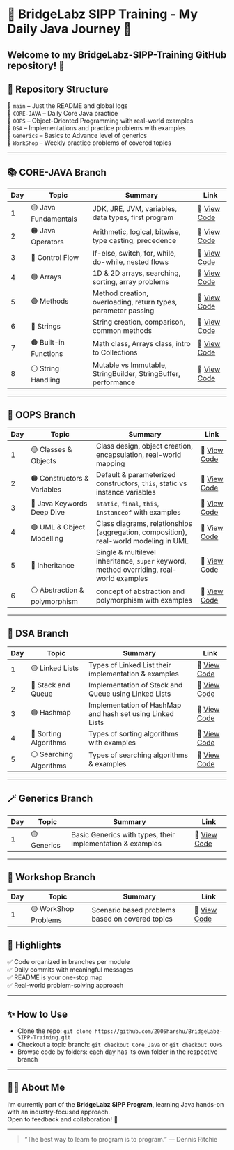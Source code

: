 # 🌟 BridgeLabz SIPP Training - My Daily Java Journey 🚀

Welcome to my **BridgeLabz-SIPP-Training** GitHub repository! 🎯
---

## 🧾 Repository Structure

📁 `main` – Just the README and global logs  
📁 `CORE-JAVA` – Daily Core Java practice  
📁 `OOPS` – Object-Oriented Programming with real-world examples  
📁 `DSA` – Implementations and practice problems with examples   
📁 `Generics` – Basics to Advance level of generics  
📁 `WorkShop` – Weekly practice problems of covered topics  

---

## 📚 CORE-JAVA Branch

| Day | Topic                          | Summary                                                                                 | Link                                                                                                             |
|-----|--------------------------------|-----------------------------------------------------------------------------------------|------------------------------------------------------------------------------------------------------------------|
| 1   | 🟡 Java Fundamentals           | JDK, JRE, JVM, variables, data types, first program                                     | 🔗 [View Code](https://github.com/2005harshu/WorkSpace)                                                         |
| 2   | 🟠 Java Operators              | Arithmetic, logical, bitwise, type casting, precedence                                  | 🔗 [View Code](https://github.com/2005harshu/BridgeLabz-SIPP-Training/tree/Core_Java/Day1-ProgrammingElements)  |
| 3   | 🔵 Control Flow                | If-else, switch, for, while, do-while, nested flows                                     | 🔗 [View Code](https://github.com/2005harshu/BridgeLabz-SIPP-Training/tree/Core_Java/Control-Flow)              |
| 4   | 🟢 Arrays                      | 1D & 2D arrays, searching, sorting, array problems                                      | 🔗 [View Code](https://github.com/2005harshu/BridgeLabz-SIPP-Training/tree/Core_Java/Arrays)                    |
| 5   | 🟣 Methods                     | Method creation, overloading, return types, parameter passing                           | 🔗 [View Code](https://github.com/2005harshu/BridgeLabz-SIPP-Training/tree/Core_Java/Methods)                   |
| 6   | 🔴 Strings                    | String creation, comparison, common methods                                              | 🔗 [View Code](https://github.com/2005harshu/BridgeLabz-SIPP-Training/tree/Core_Java/Strings)                   | 
| 7   | 🟤 Built-in Functions          | Math class, Arrays class, intro to Collections                                          | 🔗 [View Code](https://github.com/2005harshu/BridgeLabz-SIPP-Training/tree/Core_Java/Strings/Built-in-function) |
| 8   | ⚪ String Handling             | Mutable vs Immutable, StringBuilder, StringBuffer, performance                          | 🔗 [View Code](https://github.com/2005harshu/BridgeLabz-SIPP-Training/tree/Core_Java/Strings/ExtraFunctions)    |

---

## 🧱 OOPS Branch

| Day | Topic                           | Summary                                                                                  | Link                                                                                                                     |
|-----|----------------------------------|------------------------------------------------------------------------------------------|-------------------------------------------------------------------------------------------------------------------------|
| 1   | 🟡 Classes & Objects             | Class design, object creation, encapsulation, real-world mapping                         | 🔗 [View Code](https://github.com/2005harshu/BridgeLabz-SIPP-Training/tree/OOPS/OPPS_Fundamental/class-object)          |
| 2   | 🟠 Constructors & Variables      | Default & parameterized constructors, `this`, static vs instance variables               | 🔗 [View Code](https://github.com/2005harshu/BridgeLabz-SIPP-Training/tree/OOPS/OPPS_Fundamental/constructur-instances) |
| 3   | 🔵 Java Keywords Deep Dive       | `static`, `final`, `this`, `instanceof` with examples                                    | 🔗 [View Code](https://github.com/2005harshu/BridgeLabz-SIPP-Training/tree/OOPS/OPPS_Fundamental/keywords)              |
| 4   | 🟢 UML & Object Modelling        | Class diagrams, relationships (aggregation, composition), real-world modeling in UML     | 🔗 [View Code](https://github.com/2005harshu/BridgeLabz-SIPP-Training/tree/OOPS/ObjectRelations)                        |
| 5   | 🔴 Inheritance                   | Single & multilevel inheritance, `super` keyword, method overriding, real-world examples | 🔗 [View Code](https://github.com/2005harshu/BridgeLabz-SIPP-Training/tree/OOPS/Inheritance/AssistedProblems)           |
| 6   | ⚪ Abstraction & polymorphism    | concept of abstraction and polymorphism with examples                                    | 🔗 [View Code](https://github.com/2005harshu/BridgeLabz-SIPP-Training/tree/OOPS/Abstraction_polymorphism)               |
---

## 🧩 DSA Branch

| Day | Topic                           | Summary                                                                                  | Link                                                                                                                     |
|-----|----------------------------------|------------------------------------------------------------------------------------------|-------------------------------------------------------------------------------------------------------------------------|
| 1   | 🟡 Linked Lists                 | Types of Linked List their implementation & examples                                     | 🔗 [View Code](https://github.com/2005harshu/BridgeLabz-SIPP-Training/tree/DSA/LinkedList)          |
| 2   | 🔴 Stack and Queue              | Implementation of Stack and Queue using Linked Lists                                     | 🔗 [View Code](https://github.com/2005harshu/BridgeLabz-SIPP-Training/tree/DSA/Stack_Queue_Hashmap/StackQueue)          |
| 3   | 🟢 Hashmap                      | Implementation of HashMap and hash set using Linked Lists                                | 🔗 [View Code](https://github.com/2005harshu/BridgeLabz-SIPP-Training/tree/DSA/Stack_Queue_Hashmap/Hashmap)          |
| 4   | 🔵 Sorting Algorithms           | Types of sorting algorithms with examples                                                | 🔗 [View Code](https://github.com/2005harshu/BridgeLabz-SIPP-Training/tree/DSA/Java_SortingAlgo)          |
| 5   | ⚪ Searching Algorithms         | Types of searching algorithms & examples                                                 | 🔗 [View Code](https://github.com/2005harshu/BridgeLabz-SIPP-Training/tree/DSA/javaSearchingAlgo)          |

---


## 🪄 Generics Branch

| Day | Topic                           | Summary                                                                                  | Link                                                                                                                     |
|-----|----------------------------------|------------------------------------------------------------------------------------------|-------------------------------------------------------------------------------------------------------------------------|
| 1   | 🟡 Generics                     | Basic Generics with types, their implementation & examples                               | 🔗 [View Code]()          |


---


## 🧰 Workshop Branch

| Day | Topic                           | Summary                                                                                  | Link                                                                                                                     |
|-----|----------------------------------|------------------------------------------------------------------------------------------|-------------------------------------------------------------------------------------------------------------------------|
| 1   | 🟡 WorkShop Problems             | Scenario based problems based on covered topics                                         | 🔗 [View Code](https://github.com/2005harshu/BridgeLabz-SIPP-Training/tree/Workshop/Workshop_Problems)          |


## 📌 Highlights

✅ Code organized in branches per module  
✅ Daily commits with meaningful messages  
✅ README is your one-stop map  
✅ Real-world problem-solving approach  

---

## ✨ How to Use

- Clone the repo: `git clone https://github.com/2005harshu/BridgeLabz-SIPP-Training.git`
- Checkout a topic branch: `git checkout Core_Java` or `git checkout OOPS`
- Browse code by folders: each day has its own folder in the respective branch

---

## 🙋‍♀️ About Me

I’m currently part of the **BridgeLabz SIPP Program**, learning Java hands-on with an industry-focused approach.  
Open to feedback and collaboration! 🌱

---

> “The best way to learn to program is to program.” — Dennis Ritchie

